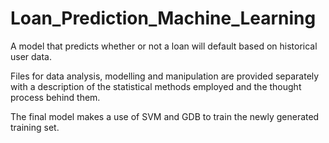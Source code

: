 # Loan_Prediction_Machine_Learning

A model that predicts whether or not a loan will default based on historical user data.

Files for data analysis, modelling and manipulation are provided separately with a description of the statistical methods employed and the thought process behind them.

The final model makes a use of SVM and GDB to train the newly generated training set. 
